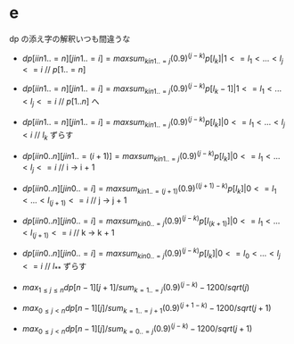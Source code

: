 # e
dp の添え字の解釈いつも間違うな
- $dp[i in 1..=n][j in 1..=i]       = max {sum_{k in 1..=j} (0.9)^(j-k) p[l_k]              | 1 <= l_1 < ... < l_j <= i }$      // $p[1..=n]$
- $dp[i in 1..=n][j in 1..=i]       = max {sum_{k in 1..=j} (0.9)^(j-k) p[l_k - 1]          | 1 <= l_1 < ... < l_j <= i }$      // $p[1..n]$ へ
- $dp[i in 1..=n][j in 1..=i]       = max {sum_{k in 1..=j} (0.9)^(j-k) p[l_k]              | 0 <= l_1 < ... < l_j < i }$       // $l_k$ ずらす 
- $dp[i in 0.. n][j in 1..=(i+1)]   = max {sum_{k in 1..=j} (0.9)^(j-k) p[l_k]              | 0 <= l_1 < ... < l_j <= i }$      // i -> i + 1
- $dp[i in 0.. n][j in 0..=i]       = max {sum_{k in 1..=(j+1)} (0.9)^((j+1)-k) p[l_k]      | 0 <= l_1 < ... < l_(j+1) <= i }$  // j -> j + 1
- $dp[i in 0.. n][j in 0..=i]       = max {sum_{k in 0..=j} (0.9)^(j-k) p[l_(k+1)]          | 0 <= l_1 < ... < l_(j+1) <= i }$  // k -> k + 1
- $dp[i in 0.. n][j in 0..=i]       = max {sum_{k in 0..=j} (0.9)^(j-k) p[l_k]              | 0 <= l_0 < ... < l_j <= i }$      // $l_{**}$ ずらす

- $max_{1 \leq j \leq n}    dp[n-1][j+1] / sum_{k=1..=j} (0.9)^(j-k) - 1200/ sqrt(j)$
- $max_{0 \leq j < n}       dp[n-1][j]   / sum_{k=1..=j+1} (0.9)^(j+1-k) - 1200/ sqrt(j+1)$
- $max_{0 \leq j < n}       dp[n-1][j]   / sum_{k=0..=j} (0.9)^(j-k) - 1200/ sqrt(j+1)$